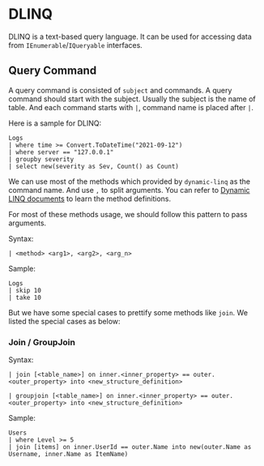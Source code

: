 # DLINQ

DLINQ is a text-based query language. It can be used for accessing data from `IEnumerable`/`IQueryable` interfaces. 

## Query Command
A query command is consisted of `subject` and commands. A query command should start with the subject. Usually the subject is the name of table. 
And each command starts with `|`, command name is placed after `|`. 

Here is a sample for DLINQ:

``` ql
Logs
| where time >= Convert.ToDateTime("2021-09-12")
| where server == "127.0.0.1"
| groupby severity
| select new(severity as Sev, Count() as Count)
```

We can use most of the methods which provided by `dynamic-linq` as the command name. And use `,` to split arguments. 
You can refer to [Dynamic LINQ documents](https://dynamic-linq.net/basic-query-operators) to learn the method definitions.

For most of these methods usage, we should follow this pattern to pass arguments.

Syntax:
```ql
| <method> <arg1>, <arg2>, <arg_n>
```

Sample:

```ql
Logs
| skip 10
| take 10
```

But we have some special cases to prettify some methods like `join`. 
We listed the special cases as below:

### Join / GroupJoin

Syntax:

```ql
| join [<table_name>] on inner.<inner_property> == outer.<outer_property> into <new_structure_definition>
```

```ql
| groupjoin [<table_name>] on inner.<inner_property> == outer.<outer_property> into <new_structure_definition>
```

Sample:

```ql
Users
| where Level >= 5
| join [items] on inner.UserId == outer.Name into new(outer.Name as Username, inner.Name as ItemName)
```
